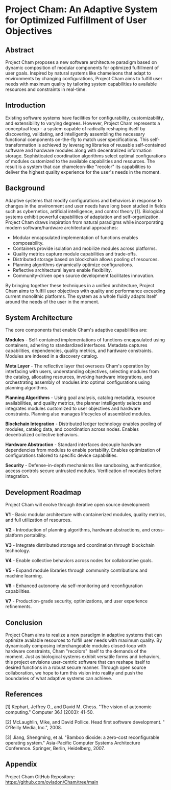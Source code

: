 # Project Cham: An Adaptive System for Optimized Fulfillment of User Objectives

## Abstract

Project Cham proposes a new software architecture paradigm based on dynamic composition of modular components for optimized fulfillment of user goals. Inspired by natural systems like chameleons that adapt to environments by changing configurations, Project Cham aims to fulfill user needs with maximum quality by tailoring system capabilities to available resources and constraints in real-time.

## Introduction  

Existing software systems have facilities for configurability, customizability, and extensibility to varying degrees. However, Project Cham represents a conceptual leap - a system capable of radically reshaping itself by discovering, validating, and intelligently assembling the necessary functional components on-the-fly to match user specifications. This self-transformation is achieved by leveraging libraries of reusable self-contained software and hardware modules along with decentralized information storage. Sophisticated coordination algorithms select optimal configurations of modules customized to the available capabilities and resources. The result is a system that can chameleon-like "recolor" its capabilities to deliver the highest quality experience for the user's needs in the moment.

## Background

Adaptive systems that modify configurations and behaviors in response to changes in the environment and user needs have long been studied in fields such as cybernetics, artificial intelligence, and control theory [1]. Biological systems exhibit powerful capabilities of adaptation and self-organization. Project Cham draws inspiration from natural paradigms while incorporating modern software/hardware architectural approaches:

- Modular encapsulated implementation of functions enables composability.
- Containers provide isolation and mobilize modules across platforms.
- Quality metrics capture module capabilities and trade-offs. 
- Distributed storage based on blockchain allows pooling of resources.
- Planning algorithms dynamically optimize configurations.
- Reflective architectural layers enable flexibility.
- Community-driven open source development facilitates innovation.

By bringing together these techniques in a unified architecture, Project Cham aims to fulfill user objectives with quality and performance exceeding current monolithic platforms. The system as a whole fluidly adapts itself around the needs of the user in the moment.

## System Architecture

The core components that enable Cham's adaptive capabilities are:

**Modules** - Self-contained implementations of functions encapsulated using containers, adhering to standardized interfaces. Metadata captures capabilities, dependencies, quality metrics, and hardware constraints. Modules are indexed in a discovery catalog.

**Meta Layer** - The reflective layer that oversees Cham's operation by interfacing with users, understanding objectives, selecting modules from the catalog, allocating resources, invoking hardware integrations, and orchestrating assembly of modules into optimal configurations using planning algorithms.

**Planning Algorithms** - Using goal analysis, catalog metadata, resource availabilities, and quality metrics, the planner intelligently selects and integrates modules customized to user objectives and hardware constraints. Planning also manages lifecycles of assembled modules.

**Blockchain Integration** - Distributed ledger technology enables pooling of modules, catalog data, and coordination across nodes. Enables decentralized collective behaviors.

**Hardware Abstraction** - Standard interfaces decouple hardware dependencies from modules to enable portability. Enables optimization of configurations tailored to specific device capabilities. 

**Security** - Defense-in-depth mechanisms like sandboxing, authentication, access controls secure untrusted modules. Verification of modules before integration.

## Development Roadmap

Project Cham will evolve through iterative open source development:

**V1** - Basic modular architecture with containerized modules, quality metrics, and full utilization of resources.

**V2** - Introduction of planning algorithms, hardware abstractions, and cross-platform portability.

**V3** - Integrate distributed storage and coordination through blockchain technology. 

**V4** - Enable collective behaviors across nodes for collaborative goals.

**V5** - Expand module libraries through community contributions and machine learning.

**V6** - Enhanced autonomy via self-monitoring and reconfiguration capabilities.

**V7** - Production-grade security, optimizations, and user experience refinements.

## Conclusion

Project Cham aims to realize a new paradigm in adaptive systems that can optimize available resources to fulfill user needs with maximum quality. By dynamically composing interchangeable modules closed-loop with hardware constraints, Cham "recolors" itself to the demands of the moment. Just as biological systems exhibit versatile forms and behaviors, this project envisions user-centric software that can reshape itself to desired functions in a robust secure manner. Through open source collaboration, we hope to turn this vision into reality and push the boundaries of what adaptive systems can achieve.

## References

[1] Kephart, Jeffrey O., and David M. Chess. "The vision of autonomic computing." Computer 36.1 (2003): 41-50.

[2] McLaughlin, Mike, and David Pollice. Head first software development. " O'Reilly Media, Inc.", 2008.

[3] Jiang, Shengming, et al. "Bamboo dioxide: a zero-cost reconfigurable operating system." Asia-Pacific Computer Systems Architecture Conference. Springer, Berlin, Heidelberg, 2007. 

## Appendix

Project Cham GitHub Repository:  
https://github.com/ovladon/Cham/tree/main
